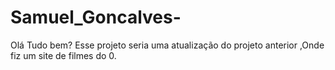 # Samuel_Goncalves-
Olá Tudo bem? 
Esse projeto seria uma atualização do projeto anterior
,Onde fiz um site de filmes do 0.
